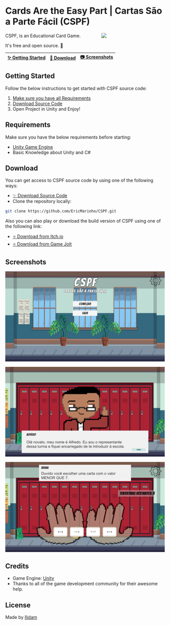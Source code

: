 # Cards Are the Easy Part | Cartas São a Parte Fácil (CSPF)
<img align="right" src="https://img.itch.zone/aW1nLzk4NzMwNTUucG5n/original/xcSV7B.png" width= 200/>
CSPF, is an Educational Card Game.

It's free and open source. :clap:

| [:sparkles: Getting Started](#getting-started) | [:rocket: Download](#download) | [:camera: Screenshots](#screenshots) |
| --------------- | -------- |  -------- |

## Getting Started

Follow the below instructions to get started with CSPF source code:

1. [Make sure you have all Requirements](#requirements)
2. [Download Source Code](#download)
3. Open Project in Unity and Enjoy!

## Requirements

Make sure you have the below requirements before starting:

- [Unity Game Engine](https://unity3d.com)
- Basic Knowledge about Unity and C#

## Download

You can get access to CSPF source code by using one of the following ways:

- [:sparkles: Download Source Code](https://github.com/EricMarinho/CSPF/archive/master.zip)
- Clone the repository locally:

```bash
git clone https://github.com/EricMarinho/CSPF.git
```

Also you can also play or download the build version of CSPF using one of the following link:

- [:star: Download from Itch.io](https://ilidam.itch.io/cspf)
- [:star: Download from Game Jolt](https://gamejolt.com/games/CSPF/752718)

## Screenshots

<p align="center">
  <img src="screenshot1.png"/>
</p>

<p align="center">
  <img src="screenshot2.png"/>
</p>

<p align="center">
  <img src="screenshot3.png"/>
</p>

## Credits

- Game Engine: [Unity](https://unity3d.com/)
- Thanks to all of the game development community for their awesome help.

## License

Made by [Ilidam](https://github.com/EricMarinho)
